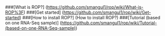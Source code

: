 ###[What is ROP?] (https://github.com/smangul1/rop/wiki/What-is-ROP%3F)
###[Get started] (https://github.com/smangul1/rop/wiki/Get-started)
###[How to install ROP?] (How to install ROP?)
###[Tutorial (based on one RNA-Seq sample)] (https://github.com/smangul1/rop/wiki/Tutorial-(based-on-one-RNA-Seq-sample))
